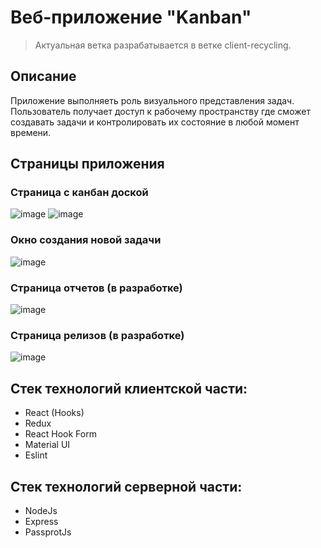 # Веб-приложение "Kanban"
> Актуальная ветка разрабатывается в ветке client-recycling.


## Описание
Приложение выполняеть роль визуального представления задач. Пользователь получает доступ к рабочему пространству где сможет создавать задачи и контролировать их состояние в любой момент времени.

## Страницы приложения

### Страница с канбан доской
![image](https://user-images.githubusercontent.com/62372648/208305918-32fd3e5b-73c8-4746-afcc-75ea22c5d579.png)
![image](https://user-images.githubusercontent.com/62372648/208305941-13ffaecb-f7ba-478c-b1b6-20deae05f5b3.png)
### Окно создания новой задачи
![image](https://user-images.githubusercontent.com/62372648/208306904-0befa130-df0d-40e0-bd8a-5545035dfa86.png)
### Страница отчетов (в разработке)
![image](https://user-images.githubusercontent.com/62372648/208306784-d4f5e439-d878-4632-a555-293e079648c6.png)
### Страница релизов (в разработке)
![image](https://user-images.githubusercontent.com/62372648/208306896-e89f508e-d1ea-4878-86b4-e1a95a2d3e83.png)


## Cтек технологий клиентской части:
+ React (Hooks)
+ Redux
+ React Hook Form
+ Material UI
+ Eslint

## Стек технологий серверной части:
+ NodeJs
+ Express
+ PassprotJs


